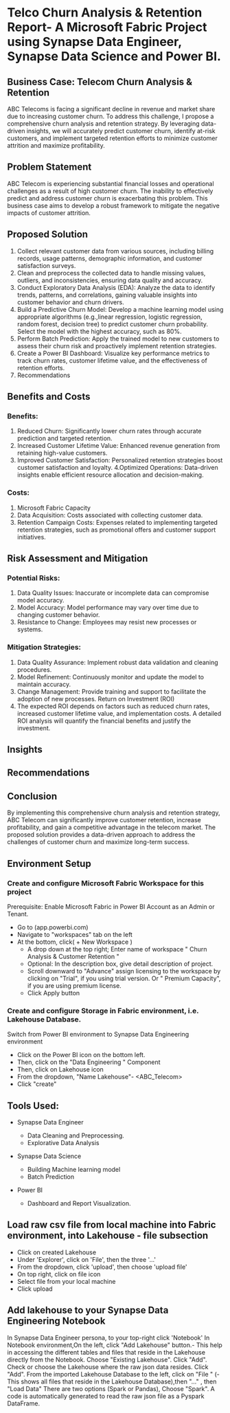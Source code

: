 # Telco Churn Analysis & Retention Report- A Microsoft Fabric Project using Synapse Data Engineer, Synapse Data Science and Power BI.

## Business Case: Telecom Churn Analysis & Retention
ABC Telecoms is facing a significant decline in revenue and market share due to increasing customer churn. To address this challenge, I propose a comprehensive churn analysis and retention strategy. By leveraging data-driven insights, we will accurately predict customer churn, identify at-risk customers, and implement targeted retention efforts to minimize customer attrition and maximize profitability.

## Problem Statement
ABC Telecom is experiencing substantial financial losses and operational challenges as a result of high customer churn. The inability to effectively predict and address customer churn is exacerbating this problem. This business case aims to develop a robust framework to mitigate the negative impacts of customer attrition.

## Proposed Solution
1. Collect relevant customer data from various sources, including billing records, usage patterns, demographic information, and customer satisfaction surveys.
2. Clean and preprocess the collected data to handle missing values, outliers, and inconsistencies, ensuring data quality and accuracy.
3. Conduct Exploratory Data Analysis (EDA): Analyze the data to identify trends, patterns, and correlations, gaining valuable insights into customer behavior and churn drivers.
4. Build a Predictive Churn Model: Develop a machine learning model using appropriate algorithms (e.g.,linear regression, logistic regression, random forest, decision tree) to predict customer churn probability. Select the model with the highest accuracy, such as 80%.
5. Perform Batch Prediction: Apply the trained model to new customers to assess their churn risk and proactively implement retention strategies.
6. Create a Power BI Dashboard: Visualize key performance metrics to track churn rates, customer lifetime value, and the effectiveness of retention efforts.
7. Recommendations

## Benefits and Costs
### Benefits:
1. Reduced Churn: Significantly lower churn rates through accurate prediction and targeted retention.
2. Increased Customer Lifetime Value: Enhanced revenue generation from retaining high-value customers.
3. Improved Customer Satisfaction: Personalized retention strategies boost customer satisfaction and loyalty.
4.Optimized Operations: Data-driven insights enable efficient resource allocation and decision-making.

### Costs:
1. Microsoft Fabric Capacity
2. Data Acquisition: Costs associated with collecting customer data.
3. Retention Campaign Costs: Expenses related to implementing targeted retention strategies, such as promotional offers and customer support initiatives.

## Risk Assessment and Mitigation
### Potential Risks:
1. Data Quality Issues: Inaccurate or incomplete data can compromise model accuracy.
2. Model Accuracy: Model performance may vary over time due to changing customer behavior.
3. Resistance to Change: Employees may resist new processes or systems.

### Mitigation Strategies:

1. Data Quality Assurance: Implement robust data validation and cleaning procedures.
2. Model Refinement: Continuously monitor and update the model to maintain accuracy.
3. Change Management: Provide training and support to facilitate the adoption of new processes.
Return on Investment (ROI)
4. The expected ROI depends on factors such as reduced churn rates, increased customer lifetime value, and implementation costs. A detailed ROI analysis will quantify the financial benefits and justify the investment.


## Insights



## Recommendations

## Conclusion
By implementing this comprehensive churn analysis and retention strategy, ABC Telecom can significantly improve customer retention, increase profitability, and gain a competitive advantage in the telecom market. The proposed solution provides a data-driven approach to address the challenges of customer churn and maximize long-term success.

## Environment Setup
### Create and configure Microsoft Fabric Workspace for this project
Prerequisite: Enable Microsoft Fabric in Power BI Account as an Admin or Tenant.
- Go to (app.powerbi.com)
- Navigate to "workspaces" tab on the left
- At the bottom, click( + New Workspace )
  - A drop down at the top right; Enter name of workspace " Churn Analysis & Customer Retention "
  - Optional: In the description box, give detail description of project.
  - Scroll downward to "Advance" assign licensing to the workspace by clicking on "Trial", if you using trial version. Or " Premium Capacity", if you are using premium license.
  - Click Apply button

### Create and configure Storage in Fabric environment, i.e. Lakehouse Database.
Switch from Power BI environment to Synapse Data Engineering environment
- Click on the Power BI icon on the bottom left.
- Then, click on the "Data Engineering " Component
- Then, click on Lakehouse icon
- From the dropdown, "Name Lakehouse"- <ABC_Telecom>
- Click "create"

## Tools Used:
- Synapse Data Engineer
  - Data Cleaning and Preprocessing.
  - Explorative Data Analysis

- Synapse Data Science 
  - Building Machine learning model
  - Batch Prediction

- Power BI
  - Dashboard and Report Visualization.
 
## Load raw csv file from local machine into Fabric environment, into Lakehouse - file subsection
- Click on created Lakehouse
- Under 'Explorer', click on 'File', then the three '...'
- From the dropdown, click 'upload', then choose 'upload file'
- On top right, click on file icon
- Select file from your local machine
- Click upload

## Add  lakehouse to your  Synapse Data Engineering Notebook
In Synapse Data Engineer persona, to your  top-right click 'Notebook'
In Notebook environment,On the left, click "Add Lakehouse" button.- This help in accessing the different tables and files that reside in the Lakehouse  directly from the Notebook.
Choose "Existing Lakehouse".
Click "Add".
Check or choose the Lakehouse where the raw json data resides.
Click "Add".
From the imported Lakehouse Database to the left, click on "File " (-This shows all files that reside in the Lakehouse Database),then "..." , then "Load Data"
There are two options (Spark or Pandas), Choose "Spark". A code is automatically generated to read the raw json file as a Pyspark DataFrame.










